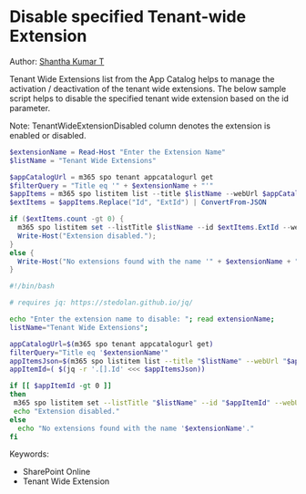 # Disable specified Tenant-wide Extension

Author: [Shantha Kumar T](https://www.ktskumar.com/2020/04/manage-tenant-wide-extensions-using-office-365-cli/)

Tenant Wide Extensions list from the App Catalog helps to manage the activation / deactivation of the tenant wide extensions. The below sample script helps to disable the specified tenant wide extension based on the id parameter.

Note: TenantWideExtensionDisabled column denotes the extension is enabled or disabled.

```powershell tab="PowerShell"
$extensionName = Read-Host "Enter the Extension Name"
$listName = "Tenant Wide Extensions"

$appCatalogUrl = m365 spo tenant appcatalogurl get
$filterQuery = "Title eq '" + $extensionName + "'"
$appItems = m365 spo listitem list --title $listName --webUrl $appCatalogUrl --fields "Id,Title" --filter $filterQuery --output json
$extItems = $appItems.Replace("Id", "ExtId") | ConvertFrom-JSON

if ($extItems.count -gt 0) {
  m365 spo listitem set --listTitle $listName --id $extItems.ExtId --webUrl $appCatalogUrl --TenantWideExtensionDisabled "true" >$null 2>&1
  Write-Host("Extension disabled.");
}
else {
  Write-Host("No extensions found with the name '" + $extensionName + "'.");
}
```

```bash tab="Bash"
#!/bin/bash

# requires jq: https://stedolan.github.io/jq/

echo "Enter the extension name to disable: "; read extensionName;
listName="Tenant Wide Extensions";

appCatalogUrl=$(m365 spo tenant appcatalogurl get)
filterQuery="Title eq '$extensionName'"
appItemsJson=$(m365 spo listitem list --title "$listName" --webUrl "$appCatalogUrl" --fields "Id,Title" --filter "$filterQuery" --output json)
appItemId=( $(jq -r '.[].Id' <<< $appItemsJson))

if [[ $appItemId -gt 0 ]]
then
 m365 spo listitem set --listTitle "$listName" --id "$appItemId" --webUrl "$appCatalogUrl" --TenantWideExtensionDisabled "true" >/dev/null 2>&1
 echo "Extension disabled."
else
  echo "No extensions found with the name '$extensionName'."
fi
```

Keywords:

- SharePoint Online
- Tenant Wide Extension
